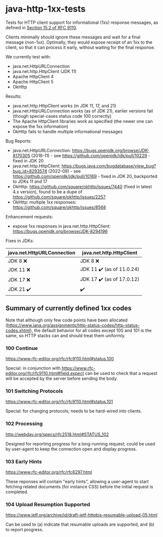 # java-http-1xx-tests
Tests for HTTP client support for informational (1xx) response messages, as defined in [Section 15.2 of RFC 9110](https://www.rfc-editor.org/rfc/rfc9110.html#name-informational-1xx).

Clients minimally should ignore these messages and wait for a final message (non-1xx). Optimally, they would expose receipt of an 1xx to the client, so that it can process it early, without waiting for the final response.

We currently test with:

- java.net.HttpURLConnection
- java.net.http.HttpClient (JDK 11)
- Apache HttpClient 4
- Apache HttpClient 5
- OkHttp

Results:

- java.net.http.HttpClient works (in JDK 11, 17, and 21)
- java.net.HttpURLConnection works (as of JDK 21), earlier versions fail (though special-cases status code 100 correctly)
- The Apache HttpClient libraries work as specified (the newer one can expose the 1xx information)
- OkHttp fails to handle multiple informational messages

Bug Reports:

- java.net.HttpURLConnection: https://bugs.openjdk.org/browse/JDK-8170305 (2016-11) - see https://github.com/openjdk/jdk/pull/10229 - fixed in JDK 20
- java.net.http.HttpClient: https://bugs.java.com/bugdatabase/view_bug?bug_id=8293574 (2022-09) - see https://github.com/openjdk/jdk/pull/10169 - fixed in JDK 20, backported to JDKs 11 and 17
- OkHttp: https://github.com/square/okhttp/issues/7440 (fixed in latest 4.x version), found to be a dupe of https://github.com/square/okhttp/issues/2257
- OkHttp: multiple 1xx responses: https://github.com/square/okhttp/issues/8568

Enhancement requests:

- expose 1xx responses in java.net.http.HttpClient: https://bugs.openjdk.org/browse/JDK-8294196

Fixes in JDKs:

| java.net.HttpURLConnection | java.net.http.HttpClient |
| ------------- | ------------- |
| JDK 8 :x:     | JDK 8 :x:   |
| JDK 11 :x:    | JDK 11 :heavy_check_mark: (as of 11.0.24)  |
| JDK 17 :x:    | JDK 17 :heavy_check_mark: (as of 17.0.12) |
| JDK 21 :heavy_check_mark: | :heavy_check_mark: |

## Summary of currently defined 1xx codes

Note that although only few code points have been allocated (https://www.iana.org/assignments/http-status-codes/http-status-codes.xhtml),
the default behavior for all codes except 100 and 101 is the same, so HTTP stacks can and should treat them uniformly.

### 100 Continue

https://www.rfc-editor.org/rfc/rfc9110.html#status.100

Special: in conjunction with https://www.rfc-editor.org/rfc/rfc9110.html#field.expect can be used to check that a request will be accepted by the server before sending the body.

### 101 Switching Protocols

https://www.rfc-editor.org/rfc/rfc9110.html#status.101

Special: for changing protocols; needs to be hard-wired into clients.

### 102 Processing

http://webdav.org/specs/rfc2518.html#STATUS_102

Designed for reporting progress for a long-running request; could be used by user-agent to keep the connection open and display progress.

### 103 Early Hints

https://www.rfc-editor.org/rfc/rfc8297.html

These reponses will contain "early hints", allowing a user-agent to start fetching related documents (for instance CSS) before the initial request is completed.


### 104 Upload Resumption Supported

https://www.ietf.org/archive/id/draft-ietf-httpbis-resumable-upload-05.html

Can be used to (a) indicate that resumable uploads are supported, and (b) to report progress.
